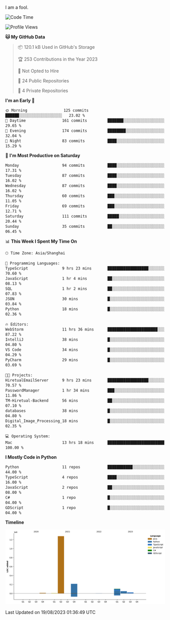 I am a fool.

<!--START_SECTION:waka-->
![Code Time](http://img.shields.io/badge/Code%20Time-625%20hrs%2011%20mins-blue)

![Profile Views](http://img.shields.io/badge/Profile%20Views-0-blue)

**🐱 My GitHub Data** 

> 📦 120.1 kB Used in GitHub's Storage 
 > 
> 🏆 253 Contributions in the Year 2023
 > 
> 🚫 Not Opted to Hire
 > 
> 📜 24 Public Repositories 
 > 
> 🔑 4 Private Repositories 
 > 
**I'm an Early 🐤** 

```text
🌞 Morning                125 commits         ██████░░░░░░░░░░░░░░░░░░░   23.02 % 
🌆 Daytime                161 commits         ███████░░░░░░░░░░░░░░░░░░   29.65 % 
🌃 Evening                174 commits         ████████░░░░░░░░░░░░░░░░░   32.04 % 
🌙 Night                  83 commits          ████░░░░░░░░░░░░░░░░░░░░░   15.29 % 
```
📅 **I'm Most Productive on Saturday** 

```text
Monday                   94 commits          ████░░░░░░░░░░░░░░░░░░░░░   17.31 % 
Tuesday                  87 commits          ████░░░░░░░░░░░░░░░░░░░░░   16.02 % 
Wednesday                87 commits          ████░░░░░░░░░░░░░░░░░░░░░   16.02 % 
Thursday                 60 commits          ███░░░░░░░░░░░░░░░░░░░░░░   11.05 % 
Friday                   69 commits          ███░░░░░░░░░░░░░░░░░░░░░░   12.71 % 
Saturday                 111 commits         █████░░░░░░░░░░░░░░░░░░░░   20.44 % 
Sunday                   35 commits          ██░░░░░░░░░░░░░░░░░░░░░░░   06.45 % 
```


📊 **This Week I Spent My Time On** 

```text
🕑︎ Time Zone: Asia/Shanghai

💬 Programming Languages: 
TypeScript               9 hrs 23 mins       ██████████████████░░░░░░░   70.60 % 
JavaScript               1 hr 4 mins         ██░░░░░░░░░░░░░░░░░░░░░░░   08.13 % 
SQL                      1 hr 2 mins         ██░░░░░░░░░░░░░░░░░░░░░░░   07.83 % 
JSON                     30 mins             █░░░░░░░░░░░░░░░░░░░░░░░░   03.84 % 
Python                   18 mins             █░░░░░░░░░░░░░░░░░░░░░░░░   02.36 % 

🔥 Editors: 
WebStorm                 11 hrs 36 mins      ██████████████████████░░░   87.22 % 
IntelliJ                 38 mins             █░░░░░░░░░░░░░░░░░░░░░░░░   04.80 % 
VS Code                  34 mins             █░░░░░░░░░░░░░░░░░░░░░░░░   04.29 % 
PyCharm                  29 mins             █░░░░░░░░░░░░░░░░░░░░░░░░   03.69 % 

🐱‍💻 Projects: 
HiretualEmailServer      9 hrs 23 mins       ██████████████████░░░░░░░   70.57 % 
PasswordManager          1 hr 34 mins        ███░░░░░░░░░░░░░░░░░░░░░░   11.86 % 
TM-Hiretual-Backend      56 mins             ██░░░░░░░░░░░░░░░░░░░░░░░   07.10 % 
databases                38 mins             █░░░░░░░░░░░░░░░░░░░░░░░░   04.80 % 
Digital_Image_Processing_18 mins             █░░░░░░░░░░░░░░░░░░░░░░░░   02.35 % 

💻 Operating System: 
Mac                      13 hrs 18 mins      █████████████████████████   100.00 % 
```

**I Mostly Code in Python** 

```text
Python                   11 repos            ███████████░░░░░░░░░░░░░░   44.00 % 
TypeScript               4 repos             ████░░░░░░░░░░░░░░░░░░░░░   16.00 % 
JavaScript               2 repos             ██░░░░░░░░░░░░░░░░░░░░░░░   08.00 % 
C#                       1 repo              █░░░░░░░░░░░░░░░░░░░░░░░░   04.00 % 
GDScript                 1 repo              █░░░░░░░░░░░░░░░░░░░░░░░░   04.00 % 
```



**Timeline**

![Lines of Code chart](https://raw.githubusercontent.com/VeejaLiu/VeejaLiu/master/assets/bar_graph.png)


 Last Updated on 19/08/2023 01:36:49 UTC
<!--END_SECTION:waka-->
